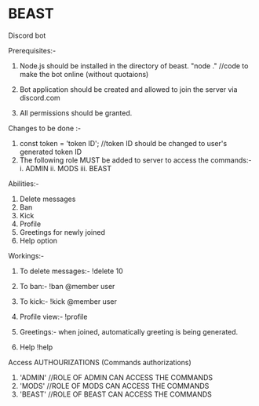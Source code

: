 # BEAST 
Discord bot

Prerequisites:-
1. Node.js should be installed in the directory of beast.
"node ." //code to make the bot online (without quotaions)

2. Bot application should be created and allowed to join the server via discord.com

3. All permissions should be granted.





Changes to be done :-
1. const token = 'token ID'; //token ID should be changed to user's generated token ID
2. The following role MUST be added to server to access the commands:-
  i. ADMIN
  ii. MODS
  iii. BEAST






Abilities:-
1. Delete messages
2. Ban
3. Kick
4. Profile
5. Greetings for newly joined
6. Help option






Workings:-
1. To delete messages:-
!delete 10

2. To ban:-
!ban @member user

3. To kick:-
!kick @member user

4. Profile view:-
!profile

5. Greetings:-
when joined, automatically greeting is being generated.

6. Help
!help





Access AUTHOURIZATIONS (Commands authorizations)
1. 'ADMIN'     //ROLE OF ADMIN CAN ACCESS THE COMMANDS
2. 'MODS'      //ROLE OF MODS CAN ACCESS THE COMMANDS
3. 'BEAST'     //ROLE OF BEAST CAN ACCESS THE COMMANDS
